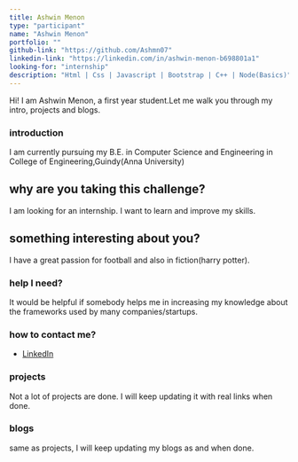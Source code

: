 ```yaml
---
title: Ashwin Menon
type: "participant"
name: "Ashwin Menon"
portfolio: ""
github-link: "https://github.com/Ashmn07"
linkedin-link: "https://linkedin.com/in/ashwin-menon-b698801a1"
looking-for: "internship"
description: "Html | Css | Javascript | Bootstrap | C++ | Node(Basics)"
---
```


Hi! I am Ashwin Menon, a first year student.Let me walk you through my intro, projects and blogs.

### introduction

I am currently pursuing my B.E. in Computer Science and Engineering in College of Engineering,Guindy(Anna University)

## why are you taking this challenge?

I am looking for an internship.
I want to learn and improve my skills.

## something interesting about you?

I have a great passion for football and also in fiction(harry potter).

### help I need?

It would be helpful if somebody helps me in increasing my knowledge about the frameworks used by many companies/startups.

### how to contact me?

- [LinkedIn](https://www.linkedin.com/in/ashwin-menon-b698801a1)

### projects

Not a lot of projects are done. I will keep updating it with real links when done.

### blogs

same as projects, I will keep updating my blogs as and when done.


